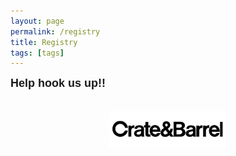 ```yaml
---
layout: page
permalink: /registry
title: Registry
tags: [tags]
---
```

<style>
h2  {margin-bottom: 10px; font-family: 'Raleway', sans-serif !important;}
p    {font-size: 18px;  margin: 0px; font-family: 'Raleway', sans-serif !important;
      line-height= 1em;}
.small {font-size: 16px;}
</style>

<div class="text-center">
<!-- <h2><b>Our Registry</b></h2> -->
<p> <b>Help hook us up!! </b></p>
</div>
<br><br>

<div style="margin: 0 auto; width: 75%;" class="text-center">
            <div style="width: 50%; margin: 0 auto;">
                <a href="http://www.crateandbarrel.com/gift-registry/briana-crabb-and-dylan-augenreich/r5616727" target="_blank"><img src="images/crate_barrell.png">
                </a>
            </div>
</div>
